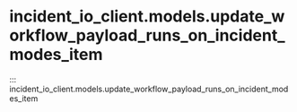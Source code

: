 # incident_io_client.models.update_workflow_payload_runs_on_incident_modes_item

::: incident_io_client.models.update_workflow_payload_runs_on_incident_modes_item
